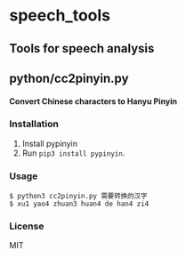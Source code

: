 # speech_tools

## Tools for speech analysis

## python/cc2pinyin.py

#### Convert Chinese characters to Hanyu Pinyin

### Installation

1. Install pypinyin
2. Run `pip3 install pypinyin`.

### Usage

```
$ python3 cc2pinyin.py 需要转换的汉字
$ xu1 yao4 zhuan3 huan4 de han4 zi4
```

### License

MIT
